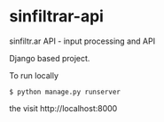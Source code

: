 # sinfiltrar-api

sinfiltr.ar API - input processing and API

Django based project.

To run locally

```
$ python manage.py runserver
```

the visit http://localhost:8000
